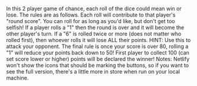 In this 2 player game of chance, each roll of the dice could mean win or lose. The rules are as follows. Each roll will contribute to that player's "round score". You can roll for as long as you'd like, but don't get too selfish! If a player rolls a "1" then the round is over and it will become the other player's turn. If a "6" is rolled twice or more (does not matter who rolled first), then whoever rolls it will lose ALL their points. HINT: Use this to attack your opponent. The final rule is once your score is over 80, rolling a "1" will reduce your points back down to 50! First player to collect 100 (can set score lower or higher) points will be declared the winner! Notes: Netlify won't show the icons that should be marking the buttons, so if you want to see the full version, there's a little more in store when run on your local machine. 
